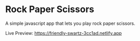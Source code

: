 # Rock Paper Scissors 
A simple javascript app that lets you play rock paper scissors.

Live Preview: https://friendly-swartz-3cc1ad.netlify.app